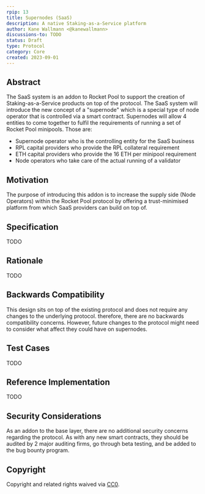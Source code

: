 ```yaml
---
rpip: 13
title: Supernodes (SaaS)
description: A native Staking-as-a-Service platform
author: Kane Wallmann <@kanewallmann>
discussions-to: TODO
status: Draft
type: Protocol
category: Core
created: 2023-09-01
---
```


## Abstract

The SaaS system is an addon to Rocket Pool to support the creation of Staking-as-a-Service products on top of the protocol. The SaaS system will
introduce the new concept of a "supernode" which is a special type of node operator that is controlled via a smart contract. Supernodes will
allow 4 entities to come together to fulfil the requirements of running a set of Rocket Pool minipools. Those are: 

- Supernode operator who is the controlling entity for the SaaS business
- RPL capital providers who provide the RPL collateral requirement
- ETH capital providers who provide the 16 ETH per minipool requirement
- Node operators who take care of the actual running of a validator

## Motivation

The purpose of introducing this addon is to increase the supply side (Node Operators) within the Rocket Pool protocol by offering a trust-minimised
platform from which SaaS providers can build on top of.

## Specification
TODO

## Rationale
TODO

## Backwards Compatibility
This design sits on top of the existing protocol and does not require any changes to the underlying protocol. therefore, there are no backwards
compatibility concerns. However, future changes to the protocol might need to consider what affect they could have on supernodes.

## Test Cases
TODO

## Reference Implementation
TODO

## Security Considerations
As an addon to the base layer, there are no additional security concerns regarding the protocol. As with any new smart contracts,
they should be audited by 2 major auditing firms, go through beta testing, and be added to the bug bounty program.

## Copyright
Copyright and related rights waived via [CC0](https://creativecommons.org/publicdomain/zero/1.0/).
